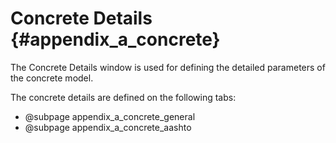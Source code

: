 Concrete Details {#appendix_a_concrete}
============

The Concrete Details window is used for defining the detailed parameters of the concrete model.

The concrete details are defined on the following tabs:
* @subpage appendix_a_concrete_general
* @subpage appendix_a_concrete_aashto

